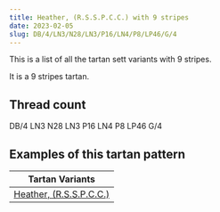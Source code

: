 ```yaml
---
title: Heather, (R.S.S.P.C.C.) with 9 stripes
date: 2023-02-05
slug: DB/4/LN3/N28/LN3/P16/LN4/P8/LP46/G/4
---
```

This is a list of all the tartan sett variants with 9 stripes.

It is a 9 stripes tartan.


## Thread count
DB/4 LN3 N28 LN3 P16 LN4 P8 LP46 G/4

## Examples of this tartan pattern

| Tartan Variants |
|---------------|
| [Heather, (R.S.S.P.C.C.)](/variants/db/4/ln3/n28/ln3/p16/ln4/p8/lp46/g/4-db000060-g008000-lne0e0e0-lpc0a0e0-nc0c0c0-p800080)||
